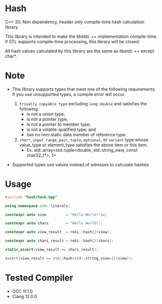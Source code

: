 # Hash

C++ 20, Non dependency, header only compile-time hash calculation library.

This library is intended to make the libstdc ++ implementation compile-time. If STL supports compile-time processing, this library will be closed.

All hash values calculated by this library are the same as libstdc ++ except char*.

# Note

- This library supports types that meet one of the following requirements. If you use unsupported types, a compile error will occur.
  1. `trivally copyable type` excluding `long double` and satisfies the following.
     - is not a union type;
     - is not a pointer type;
     - is not a pointer to member type;
     - is not a volatile-qualified type; and
     - has no non-static data member of reference type.
  2. `char*`, `input range`, `pair`, `tuple`, `optional`, or `variant` type whose value_type or element_type satisfies the above item or this item.
     - Ex. std::array<std::tuple<double, std::string_view, const char32_t*>, 1>

- Supported types use values instead of adresses to calculate hashes.

# Usage

```cpp
#include "hash/hash.hpp"

using namespace std::literals;

constexpr auto view         = "Hello World!"sv;

constexpr auto chars        = "Hello World!";

constexpr auto view_result  = reki::hash{}(view);

constexpr auto chars_result = reki::hash{}(chars);

static_assert(view_result == chars_result);

assert(view_result == std::hash<std::string_view>{}(view));
```

# Tested Compiler

- GCC   11.1.0
- Clang 12.0.0


